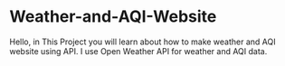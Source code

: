 # Weather-and-AQI-Website
Hello, in This Project you will learn about how to make weather and AQI website using API. I use Open Weather API for weather and AQI data. 
